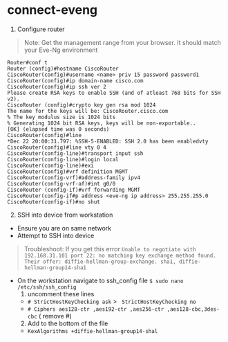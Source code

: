# connect-eveng
1. Configure router

>Note: Get the management range from your browser. It should match your Eve-Ng environment

```
Router#conf t
Router (config)#hostname CiscoRouter
CiscoRouter(config)#username <name> priv 15 password password1
CiscoRouter(config)#ip domain-name cisco.com
CiscoRouter(config)#ip ssh ver 2
Please create RSA keys to enable SSH (and of atleast 768 bits for SSH v2).
CiscoRouter (config)#crypto key gen rsa mod 1024
The name for the keys will be: CiscoRouter.cisco.com
% The key modulus size is 1024 bits
% Generating 1024 bit RSA keys, keys will be non-exportable..
[OK] (elapsed time was 0 seconds)
CiscoRouter(config)#line
*Dec 22 20:00:31.797: %SSH-5-ENABLED: SSH 2.0 has been enabledvty
CiscoRouter(config)#line vty 0 4
CiscoRouter(config-line)#transport input ssh
CiscoRouter(config-line)#login local
CiscoRouter(config-line)#exi
CiscoRouter(config)#vrf definition MGMT
CiscoRouter(config-vrf)#address-family ipv4
CiscoRouter(config-vrf-af)#int g0/0
CiscoRouter (config-if)#vrf forwarding MGMT
CiscoRouter(config-if#p address <eve-ng ip address> 255.255.255.0
CiscoRouter(config-if)#no shut
```

2. SSH into device from workstation

- Ensure you are on same network
- Attempt to SSH into device

>Troubleshoot: If you get this error
`Unable to negotiate with 192.168.31.101 port 22: no matching key exchange method found. Their offer: diffie-hellman-group-exchange.
sha1, diffie-hellman-group14-sha1`

- On the workstation navigate to ssh_config file
`$ sudo nano /etc/ssh/ssh_config`
  1. uncomment these lines
    - `# StrictHostKeyChecking ask` > ` StrictHostKeyChecking no`
    - `# Ciphers aes128-ctr ,aes192-ctr ,aes256-ctr ,aes128-cbc,3des-cbc` ( remove #)
  2. Add to the bottom of the file
    - `KexAlgorithms +diffie-hellman-group14-shal`

